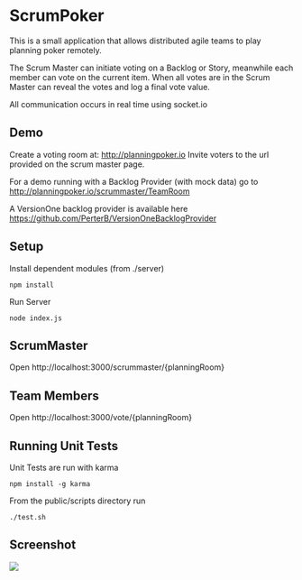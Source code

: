 ScrumPoker
==========

This is a small application that allows distributed agile teams to play planning poker remotely.

The Scrum Master can initiate voting on a Backlog or Story, meanwhile each member can vote on the current item. When all votes are in the Scrum Master can reveal the votes and log a final vote value.

All communication occurs in real time using socket.io

Demo
----
Create a voting room at: http://planningpoker.io
Invite voters to the url provided on the scrum master page.

For a demo running with a Backlog Provider (with mock data) go to http://planningpoker.io/scrummaster/TeamRoom

A VersionOne backlog provider is available here https://github.com/PerterB/VersionOneBacklogProvider


Setup
-----
Install dependent modules (from ./server)

    npm install

Run Server

    node index.js

ScrumMaster
-----------
Open http://localhost:3000/scrummaster/{planningRoom}

Team Members
------------
Open http://localhost:3000/vote/{planningRoom}

Running Unit Tests
------------------
Unit Tests are run with karma

    npm install -g karma

From the public/scripts directory run

    ./test.sh

Screenshot
----------
![](http://planningpoker.io/images/results.png)
